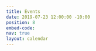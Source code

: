 ```yaml
---
title: Events
date: 2019-07-23 12:00:00 -10:00
position: 8
embed-code: 
nav: true
layout: calendar
---
```


